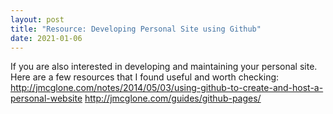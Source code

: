 ```yaml
---
layout: post
title: "Resource: Developing Personal Site using Github"
date: 2021-01-06
---
```


If you are also interested in developing and maintaining your personal site. Here are a few resources that I found useful and worth checking:
http://jmcglone.com/notes/2014/05/03/using-github-to-create-and-host-a-personal-website
http://jmcglone.com/guides/github-pages/

